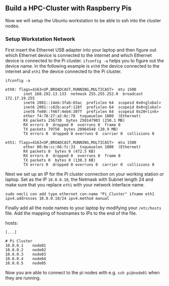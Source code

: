## Build a HPC-Cluster with Raspberry Pis

Now we will setup the Ubuntu workstation to be able to ssh into the cluster nodes.

### Setup Workstation Network

First insert the Ethernet USB adapter into your laptop and then figure out which Ethernet device is connected to the internet and which Ethernet device is connected to the Pi cluster. `ifconfig -a` helps you to figure out the device name. In the following example is `eth0` the device connected to the internet and `eth1` the device connected to the Pi cluster.

```
ifconfig -a

eth0: flags=4163<UP,BROADCAST,RUNNING,MULTICAST>  mtu 1500
        inet 168.192.13.133  netmask 255.255.252.0  broadcast 172.17.19.255
        inet6 2001::14eb:3fab:65ac  prefixlen 64  scopeid 0x0<global>
        inet6 2001::c82b:acaf:128f  prefixlen 64  scopeid 0x0<global>
        inet6 fe80::f46f:4eb4:307f  prefixlen 64  scopeid 0x20<link>
        ether 74:78:27:a2:0c:78  txqueuelen 1000  (Ethernet)
        RX packets 256730  bytes 250147903 (250.1 MB)
        RX errors 0  dropped 0  overruns 0  frame 0
        TX packets 79750  bytes 20964548 (20.9 MB)
        TX errors 0  dropped 0 overruns 0  carrier 0  collisions 0

eth1: flags=4163<UP,BROADCAST,RUNNING,MULTICAST>  mtu 1500
        ether 00:0e:cc:66:fc:33  txqueuelen 1000  (Ethernet)
        RX packets 0  bytes 0 (472.5 KB)
        RX errors 0  dropped 0  overruns 0  frame 0
        TX packets 0  bytes 0 (138.3 KB)
        TX errors 0  dropped 0 overruns 0  carrier 0  collisions 0
```

Next we set up an IP for the Pi cluster connection on your working station or laptop. Set as the IP `10.0.0.10`, the Netmask with Subnet length 24 and make sure that you replace `eth1` with your network interface name.

```shellscript
sudo nmcli con add type ethernet con-name "Pi_Cluster" ifname eth1 ipv4.addresses 10.0.0.10/24 ipv4.method manual
```

Finally add all the node names to your laptop by modifying your `/etc/hosts` file. Add the mapping of hostnames to IPs to the end of the file.

hosts:

```
[...]

# Pi Cluster
10.0.0.1	node01
10.0.0.2	node02
10.0.0.3	node03
10.0.0.4	node04
10.0.0.5	node05
```

Now you are able to connect to the pi nodes with e.g. `ssh pi@node01` when they are running.
